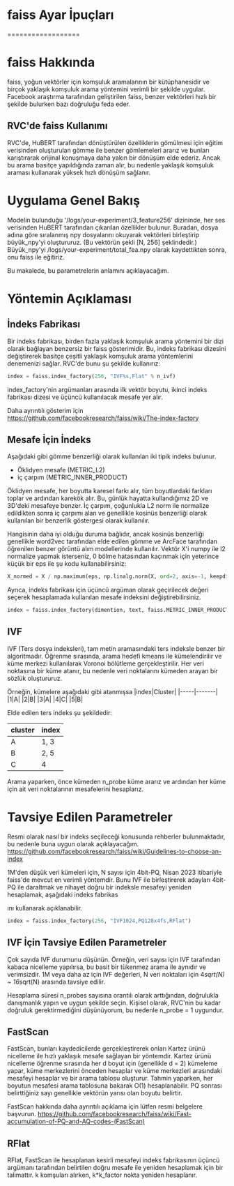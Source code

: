 
# faiss Ayar İpuçları
==================

# faiss Hakkında
faiss, yoğun vektörler için komşuluk aramalarının bir kütüphanesidir ve birçok yaklaşık komşuluk arama yöntemini verimli bir şekilde uygular. Facebook araştırma tarafından geliştirilen faiss, benzer vektörleri hızlı bir şekilde bulurken bazı doğruluğu feda eder.

## RVC'de faiss Kullanımı
RVC'de, HuBERT tarafından dönüştürülen özelliklerin gömülmesi için eğitim verisinden oluşturulan gömme ile benzer gömlemeleri ararız ve bunları karıştırarak orijinal konuşmaya daha yakın bir dönüşüm elde ederiz. Ancak bu arama basitçe yapıldığında zaman alır, bu nedenle yaklaşık komşuluk araması kullanarak yüksek hızlı dönüşüm sağlanır.

# Uygulama Genel Bakış
Modelin bulunduğu '/logs/your-experiment/3_feature256' dizininde, her ses verisinden HuBERT tarafından çıkarılan özellikler bulunur.
Buradan, dosya adına göre sıralanmış npy dosyalarını okuyarak vektörleri birleştirip büyük_npy'yi oluştururuz. (Bu vektörün şekli [N, 256] şeklindedir.)
Büyük_npy'yi /logs/your-experiment/total_fea.npy olarak kaydettikten sonra, onu faiss ile eğitiriz.

Bu makalede, bu parametrelerin anlamını açıklayacağım.

# Yöntemin Açıklaması
## İndeks Fabrikası
Bir indeks fabrikası, birden fazla yaklaşık komşuluk arama yöntemini bir dizi olarak bağlayan benzersiz bir faiss gösterimidir. Bu, indeks fabrikası dizesini değiştirerek basitçe çeşitli yaklaşık komşuluk arama yöntemlerini denemenizi sağlar.
RVC'de bunu şu şekilde kullanırız:

```python
index = faiss.index_factory(256, "IVF%s,Flat" % n_ivf)
```
index_factory'nin argümanları arasında ilk vektör boyutu, ikinci indeks fabrikası dizesi ve üçüncü kullanılacak mesafe yer alır.

Daha ayrıntılı gösterim için
https://github.com/facebookresearch/faiss/wiki/The-index-factory

## Mesafe İçin İndeks
Aşağıdaki gibi gömme benzerliği olarak kullanılan iki tipik indeks bulunur.

- Öklidyen mesafe (METRIC_L2)
- iç çarpım (METRIC_INNER_PRODUCT)

Öklidyen mesafe, her boyutta karesel farkı alır, tüm boyutlardaki farkları toplar ve ardından karekök alır. Bu, günlük hayatta kullandığımız 2D ve 3D'deki mesafeye benzer.
İç çarpım, çoğunlukla L2 norm ile normalize edildikten sonra iç çarpımı alan ve genellikle kosinüs benzerliği olarak kullanılan bir benzerlik göstergesi olarak kullanılır.

Hangisinin daha iyi olduğu duruma bağlıdır, ancak kosinüs benzerliği genellikle word2vec tarafından elde edilen gömme ve ArcFace tarafından öğrenilen benzer görüntü alım modellerinde kullanılır. Vektör X'i numpy ile l2 normalize yapmak isterseniz, 0 bölme hatasından kaçınmak için yeterince küçük bir eps ile şu kodu kullanabilirsiniz:

```python
X_normed = X / np.maximum(eps, np.linalg.norm(X, ord=2, axis=-1, keepdims=True))
```

Ayrıca, indeks fabrikası için üçüncü argüman olarak geçirilecek değeri seçerek hesaplamada kullanılan mesafe indeksini değiştirebilirsiniz.

```python
index = faiss.index_factory(dimention, text, faiss.METRIC_INNER_PRODUCT)
```

## IVF
IVF (Ters dosya indeksleri), tam metin aramasındaki ters indeksle benzer bir algoritmadır.
Öğrenme sırasında, arama hedefi kmeans ile kümelendirilir ve küme merkezi kullanılarak Voronoi bölütleme gerçekleştirilir. Her veri noktasına bir küme atanır, bu nedenle veri noktalarını kümeden arayan bir sözlük oluştururuz.

Örneğin, kümelere aşağıdaki gibi atanmışsa
|index|Cluster|
|-----|-------|
|1|A|
|2|B|
|3|A|
|4|C|
|5|B|

Elde edilen ters indeks şu şekildedir:

|cluster|index|
|-------|-----|
|A|1, 3|
|B|2, 5|
|C|4|

Arama yaparken, önce kümeden n_probe küme ararız ve ardından her küme için ait veri noktalarının mesafelerini hesaplarız.

# Tavsiye Edilen Parametreler
Resmi olarak nasıl bir indeks seçileceği konusunda rehberler bulunmaktadır, bu nedenle buna uygun olarak açıklayacağım.
https://github.com/facebookresearch/faiss/wiki/Guidelines-to-choose-an-index

1M'den düşük veri kümeleri için, N sayısı için 4bit-PQ, Nisan 2023 itibariyle faiss'de mevcut en verimli yöntemdir.
Bunu IVF ile birleştirerek adayları 4bit-PQ ile daraltmak ve nihayet doğru bir indeksle mesafeyi yeniden hesaplamak, aşağıdaki indeks fabrikas

ını kullanarak açıklanabilir.

```python
index = faiss.index_factory(256, "IVF1024,PQ128x4fs,RFlat")
```

## IVF İçin Tavsiye Edilen Parametreler
Çok sayıda IVF durumunu düşünün. Örneğin, veri sayısı için IVF tarafından kabaca nicelleme yapılırsa, bu basit bir tükenmez arama ile aynıdır ve verimsizdir.
1M veya daha az için IVF değerleri, N veri noktaları için 4*sqrt(N) ~ 16*sqrt(N) arasında tavsiye edilir.

Hesaplama süresi n_probes sayısına orantılı olarak arttığından, doğrulukla danışmanlık yapın ve uygun şekilde seçin. Kişisel olarak, RVC'nin bu kadar doğruluk gerektirmediğini düşünüyorum, bu nedenle n_probe = 1 uygundur.

## FastScan
FastScan, bunları kaydedicilerde gerçekleştirerek onları Kartez ürünü nicelleme ile hızlı yaklaşık mesafe sağlayan bir yöntemdir.
Kartez ürünü nicelleme öğrenme sırasında her d boyut için (genellikle d = 2) kümeleme yapar, küme merkezlerini önceden hesaplar ve küme merkezleri arasındaki mesafeyi hesaplar ve bir arama tablosu oluşturur. Tahmin yaparken, her boyutun mesafesi arama tablosuna bakarak O(1) hesaplanabilir.
PQ sonrası belirttiğiniz sayı genellikle vektörün yarısı olan boyutu belirtir.

FastScan hakkında daha ayrıntılı açıklama için lütfen resmi belgelere başvurun.
https://github.com/facebookresearch/faiss/wiki/Fast-accumulation-of-PQ-and-AQ-codes-(FastScan)

## RFlat
RFlat, FastScan ile hesaplanan kesirli mesafeyi indeks fabrikasının üçüncü argümanı tarafından belirtilen doğru mesafe ile yeniden hesaplamak için bir talimattır.
k komşuları alırken, k*k_factor nokta yeniden hesaplanır.
